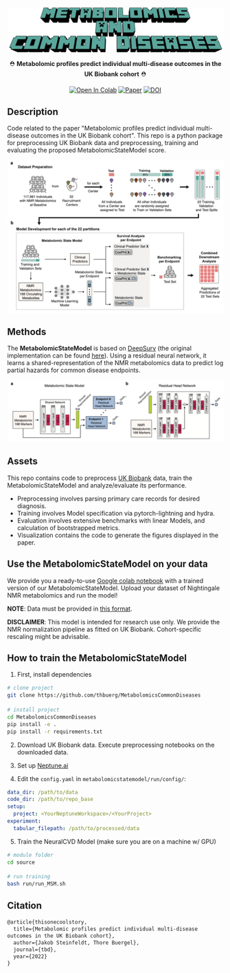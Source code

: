 <div align="center">

![Logo](./src/msm_logo.png?raw=true "Logo")

⛑ **Metabolomic profiles predict individual multi-disease outcomes in the UK Biobank cohort** ⛑

[comment]: <> (<!--)

[![Open In Colab](https://colab.research.google.com/assets/colab-badge.svg)](https://colab.research.google.com/github/thbuerg/MetabolomicsCommonDiseases/blob/main/analysis/examples/MetabolomicsInference.ipynb)
[![Paper](https://img.shields.io/badge/Paper-tbd-red)](https://www.nature.com/articles/nature14539)
[![DOI](https://zenodo.org/badge/DOI/10.5281/zenodo.6200202.svg)](https://doi.org/10.5281/zenodo.6200202)

[comment]: <> (-->)

</div>

## Description   
Code related to the paper "Metabolomic profiles predict individual multi-disease outcomes in the UK Biobank cohort". 
This repo is a python package for preprocessing UK Biobank data and preprocessing, training and evaluating the proposed MetabolomicStateModel score.

![Workflow](./src/fig1.png?raw=true "Workflow")

## Methods
The **MetabolomicStateModel** is based on [DeepSurv](https://arxiv.org/abs/1606.00931) (the original implementation can be found [here](https://github.com/jaredleekatzman/DeepSurv)). Using a residual neural network, it learns a shared-representation of the NMR metabolomics data to predict log partial hazards for common disease endpoints.

![Architecture](./src/fig2.png?raw=true "Architecture")

## Assets
This repo contains code to preprocess [UK Biobank](https://www.ukbiobank.ac.uk/) data, train the MetabolomicStateModel and analyze/evaluate its performance.

- Preprocessing involves parsing primary care records for desired diagnosis. 
- Training involves Model specification via pytorch-lightning and hydra.
- Evaluation involves extensive benchmarks with linear Models, and calculation of bootstrapped metrics.
- Visualization contains the code to generate the figures displayed in the paper. 

## Use the MetabolomicStateModel on your data
We provide you a ready-to-use [Google colab notebook](https://colab.research.google.com/github/thbuerg/MetabolomicsCommonDiseases/blob/main/analysis/examples/MetabolomicsInference.ipynb) with a trained version of our MetabolomicStateModel. Upload your dataset of Nightingale NMR metabolomics and run the model!  
 
**NOTE**: Data must be provided in [this format](https://github.com/thbuerg/MetabolomicsCommonDiseases/blob/main/analysis/examples/sample.csv).  
 
**DISCLAIMER**: This model is intended for research use only. We provide the NMR normalization pipeline as fitted on UK Biobank. Cohort-specific rescaling might be advisable.

## How to train the MetabolomicStateModel  
1. First, install dependencies   
```bash
# clone project   
git clone https://github.com/thbuerg/MetabolomicsCommonDiseases

# install project   
cd MetabolomicsCommonDiseases
pip install -e .   
pip install -r requirements.txt
 ```   

2. Download UK Biobank data. Execute preprocessing notebooks on the downloaded data.

3. Set up [Neptune.ai](https://www.neptune.ai)

4. Edit the `config.yaml` in `metabolomicstatemodel/run/config/`:
```yaml
data_dir: /path/to/data
code_dir: /path/to/repo_base
setup:
  project: <YourNeptuneWorkspace>/<YourProject>
experiment:
  tabular_filepath: /path/to/processed/data
```

5. Train the NeuralCVD Model (make sure you are on a machine w/ GPU)
 ```bash
# module folder
cd source

# run training
bash run/run_MSM.sh
```

## Citation   
```
@article{thisonecoolstory,
  title={Metabolomic profiles predict individual multi-disease outcomes in the UK Biobank cohort},
  author={Jakob Steinfeldt, Thore Buergel},
  journal={tbd},
  year={2022}
}
```  
